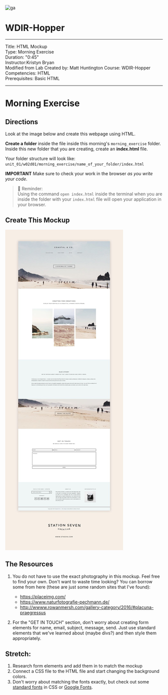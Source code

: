 ![ga](http://mobbook.generalassemb.ly/ga_cog.png)

# WDIR-Hopper

---
Title: HTML Mockup <br>
Type: Morning Exercise<br>
Duration: "0:45"<br>
Instructor:Kristyn Bryan<br>
Modified from Lab Created by: Matt Huntington
    Course: WDIR-Hopper<br>
Competencies: HTML <br>
Prerequisites: Basic HTML <br>

---
# Morning Exercise


## Directions
Look at the image below and create this webpage using HTML. 

**Create a folder**  inside the file inside this morning's `morning_exercise` folder. Inside this new folder that you are creating, create an **index.html** file.

Your folder structure will look like: 
`unit_01/w02d01/morning_exercise/name_of_your_folder/index.html`

**IMPORTANT** Make sure to check your work in the browser *as you write your code*.

>:elephant: Reminder:<br>
Using the command `open index.html` inside the terminal when you are inside the folder with your `index.html` file will open your application in your browser.

## Create This Mockup
![Mockup](mockup.jpg)

## The Resources
1. You do not have to use the exact photography in this mockup.  Feel free to find your own. 
    Don't want to waste time looking? You can borrow some from here (these are just some random sites that I've found): 
   - https://placeimg.com/
   - https://www.naturfotografie-pechmann.de/
   - http://wwww.rowanmersh.com/gallery-category/2016/#placuna-praegressus
    
1. For the "GET IN TOUCH" section, don't worry about creating form elements for name, email, subject, message, send.  Just use standard elements that we've learned about (maybe divs?) and then style them appropriately.

## Stretch:

1. Research form elements and add them in to match the mockup
1. Connect a CSS file to the HTML file and start changing the background colors.
1. Don't worry about matching the fonts exactly, but check out some [standard fonts](https://developer.mozilla.org/en-US/docs/Web/CSS/font-family) in CSS or [Google Fonts](https://fonts.google.com/).
